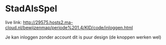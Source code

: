 # StadAlsSpel

live link: http://29575.hosts2.ma-cloud.nl/bewijzenmap/periode%201.4/KID/code/inloggen.html

Je kan inloggen zonder account dit is puur design (de knoppen werken wel)
